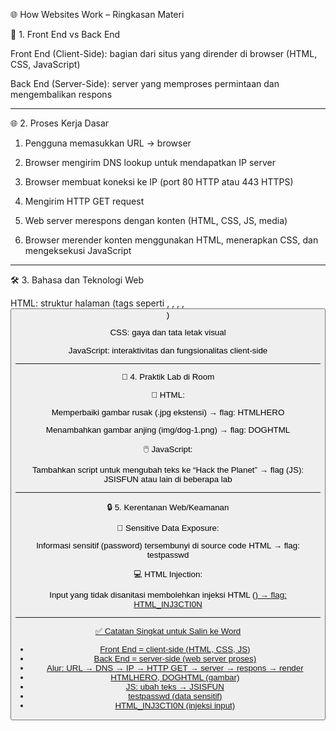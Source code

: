 🌐 How Websites Work – Ringkasan Materi

🧭 1. Front End vs Back End

Front End (Client-Side): bagian dari situs yang dirender di browser (HTML, CSS, JavaScript)  

Back End (Server-Side): server yang memproses permintaan dan mengembalikan respons  



---

🌐 2. Proses Kerja Dasar

1. Pengguna memasukkan URL → browser


2. Browser mengirim DNS lookup untuk mendapatkan IP server  


3. Browser membuat koneksi ke IP (port 80 HTTP atau 443 HTTPS)


4. Mengirim HTTP GET request


5. Web server merespons dengan konten (HTML, CSS, JS, media)  


6. Browser merender konten menggunakan HTML, menerapkan CSS, dan mengeksekusi JavaScript  




---

🛠️ 3. Bahasa dan Teknologi Web

HTML: struktur halaman (tags seperti <html>, <head>, <body>, <img>, <button>)  

CSS: gaya dan tata letak visual  

JavaScript: interaktivitas dan fungsionalitas client-side  



---

🧩 4. Praktik Lab di Room

📄 HTML:

Memperbaiki gambar rusak (.jpg ekstensi) → flag: HTMLHERO  

Menambahkan gambar anjing (img/dog-1.png) → flag: DOGHTML  


🖱️ JavaScript:

Tambahkan script untuk mengubah teks ke “Hack the Planet” → flag (JS): JSISFUN atau lain di beberapa lab  



---

🔒 5. Kerentanan Web/Keamanan

🔐 Sensitive Data Exposure:

Informasi sensitif (password) tersembunyi di source code HTML → flag: testpasswd  


💻 HTML Injection:

Input yang tidak disanitasi membolehkan injeksi HTML (<a href="http://hacker.com">) → flag: HTML_INJ3CTI0N  



---

✅ Catatan Singkat untuk Salin ke Word

- Front End = client-side (HTML, CSS, JS)
- Back End = server-side (web server proses)
- Alur:
  URL → DNS → IP → HTTP GET → server → respons → render
- HTMLHERO, DOGHTML (gambar)
- JS: ubah teks → JSISFUN
- testpasswd (data sensitif)
- HTML_INJ3CTI0N (injeksi input)
